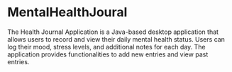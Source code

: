 # MentalHealthJoural
The Health Journal Application is a Java-based desktop application that allows users to record and view their daily mental health status. Users can log their mood, stress levels, and additional notes for each day. The application provides functionalities to add new entries and view past entries.
